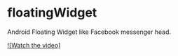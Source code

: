 # floatingWidget
Android Floating Widget like Facebook messenger head.

[![Watch the video]](https://youtu.be/X8R8ZiFImkg)
